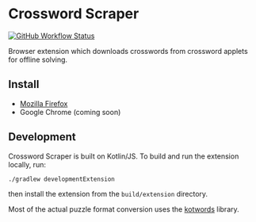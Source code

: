 # Crossword Scraper
[![GitHub Workflow Status](https://img.shields.io/github/workflow/status/jpd236/CrosswordScraper/Gradle)](https://github.com/jpd236/CrosswordScraper/actions/workflows/gradle-build.yaml)

Browser extension which downloads crosswords from crossword applets for offline solving.

## Install
- [Mozilla Firefox](https://addons.mozilla.org/en-US/firefox/addon/crossword-scraper/)
- Google Chrome (coming soon)

## Development
Crossword Scraper is built on Kotlin/JS. To build and run the extension locally, run:

`./gradlew developmentExtension`

then install the extension from the `build/extension` directory.

Most of the actual puzzle format conversion uses the [kotwords](https://github.com/jpd236/kotwords) library.
